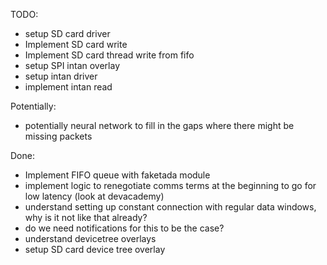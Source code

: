 TODO:

- setup SD card driver
- Implement SD card write
- Implement SD card thread write from fifo
- setup SPI intan overlay
- setup intan driver
- implement intan read

Potentially:

- potentially neural network to fill in the gaps where there might be missing packets

Done:

- Implement FIFO queue with faketada module
- implement logic to renegotiate comms terms at the beginning to go for low latency (look at devacademy)
- understand setting up constant connection with regular data windows, why is it not like that already?
- do we need notifications for this to be the case?
- understand devicetree overlays
- setup SD card device tree overlay
